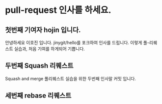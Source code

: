 # pull-request 인사를 하세요.
## 첫번째 기여자 hojin 입니다.
안녕하세요 이호진 입니다. jinygit/hello를 포크하여 인사를 드립니다.
이렇게 풀-리퀘스트 실습과, 처음 기여를 하게되어 기쁩니다.
## 두번째 Squash 리퀘스트
Squash and merge 풀리퀘스트 실습을 위한 두번째 인사말 커밋 입니다.
## 세번째 rebase 리퀘스트